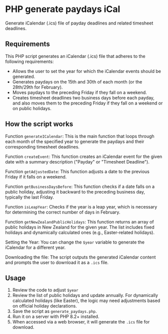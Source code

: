 # PHP generate paydays iCal

Generate iCalendar (.ics) file of payday deadlines and related timesheet deadlines.


## Requirements

This PHP script generates an iCalendar (.ics) file that adheres to the following requirements:

* Allows the user to set the year for which the iCalendar events should be generated.
* Generates paydays on the 15th and 30th of each month (or the 28th/29th for February).
* Moves paydays to the preceding Friday if they fall on a weekend.
* Creates timesheet deadlines two business days before each payday, and also moves them to the preceding Friday if they fall on a weekend or on public holidays.


## How the script works

Function `generateICalendar`: This is the main function that loops through each month of the specified year to generate the paydays and their corresponding timesheet deadlines.

Function `createEvent`: This function creates an iCalendar event for the given date with a summary description ("Payday" or "Timesheet Deadline").

Function `getAdjustedDate`: This function adjusts a date to the previous Friday if it falls on a weekend.

Function `getBusinessDaysBefore`: This function checks if a date falls on a public holiday, adjusting it backward to the preceding business day, typically the last Friday.

Function `isLeapYear`: Checks if the year is a leap year, which is necessary for determining the correct number of days in February.

Function `getNewZealandPublicHolidays`: This function returns an array of public holidays in New Zealand for the given year. The list includes fixed holidays and dynamically calculated ones (e.g., Easter-related holidays).

Setting the Year: You can change the `$year` variable to generate the iCalendar for a different year.

Downloading the file: The script outputs the generated iCalendar content and prompts the user to download it as a `.ics` file.


## Usage

1. Review the code to adjust `$year`
2. Review the list of public holidays and update annually. For dynamically calculated holidays (like Easter), the logic may need adjustments based on official holiday declarations.
3. Save the script as `generate_paydays.php`.
4. Run it on a server with PHP 8.2+ installed.
5. When accessed via a web browser, it will generate the `.ics` file for download.